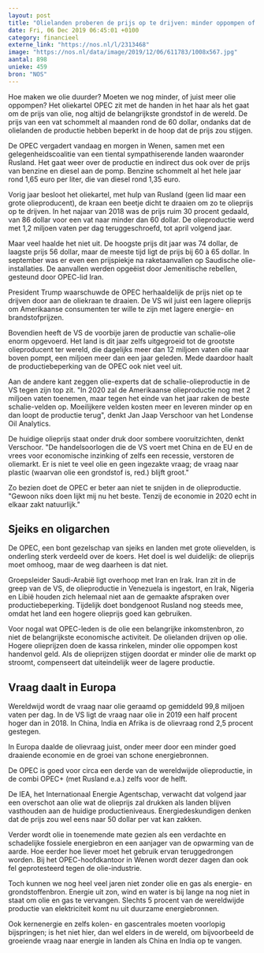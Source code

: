 ```yaml
---
layout: post
title: "Olielanden proberen de prijs op te drijven: minder oppompen of niks doen?"
date: Fri, 06 Dec 2019 06:45:01 +0100
category: financieel
externe_link: "https://nos.nl/l/2313468"
image: "https://nos.nl/data/image/2019/12/06/611783/1008x567.jpg"
aantal: 898
unieke: 459
bron: "NOS"
---
```


<p>Hoe maken we olie duurder? Moeten we nog minder, of juist meer olie oppompen? Het oliekartel OPEC zit met de handen in het haar als het gaat om de prijs van olie, nog altijd de belangrijkste grondstof in de wereld. De prijs van een vat schommelt al maanden rond de 60 dollar, ondanks dat de olielanden de productie hebben beperkt in de hoop dat de prijs zou stijgen.</p>
<p>De OPEC vergadert vandaag en morgen in Wenen, samen met een gelegenheidscoalitie van een tiental sympathiserende landen waaronder Rusland. Het gaat weer over de productie en indirect dus ook over de prijs van benzine en diesel aan de pomp. Benzine schommelt al het hele jaar rond 1,65 euro per liter, die van diesel rond 1,35 euro.</p>
<p>Vorig jaar besloot het oliekartel, met hulp van Rusland (geen lid maar een grote olieproducent), de kraan een beetje dicht te draaien om zo te olieprijs op te drijven. In het najaar van 2018 was de prijs ruim 30 procent gedaald, van 86 dollar voor een vat naar minder dan 60 dollar. De olieproductie werd met 1,2 miljoen vaten per dag teruggeschroefd, tot april volgend jaar.</p>
<p>Maar veel haalde het niet uit. De hoogste prijs dit jaar was 74 dollar, de laagste prijs 56 dollar, maar de meeste tijd ligt de prijs bij 60 à 65 dollar. In september was er even een prijspiekje na raketaanvallen op Saudische olie-installaties. De aanvallen werden opgeëist door Jemenitische rebellen, gesteund door OPEC-lid Iran.</p>
<p>President Trump waarschuwde de OPEC herhaaldelijk de prijs niet op te drijven door aan de oliekraan te draaien. De VS wil juist een lagere olieprijs om Amerikaanse consumenten ter wille te zijn met lagere energie- en brandstofprijzen.</p>
<p>Bovendien heeft de VS de voorbije jaren de productie van schalie-olie enorm opgevoerd. Het land is dit jaar zelfs uitgegroeid tot de grootste olieproducent ter wereld, die dagelijks meer dan 12 miljoen vaten olie naar boven pompt, een miljoen meer dan een jaar geleden. Mede daardoor haalt de productiebeperking van de OPEC ook niet veel uit.</p>
<p>Aan de andere kant zeggen olie-experts dat de schalie-olieproductie in de VS tegen zijn top zit. "In 2020 zal de Amerikaanse olieproductie nog met 2 miljoen vaten toenemen, maar tegen het einde van het jaar raken de beste schalie-velden op. Moeilijkere velden kosten meer en leveren minder op en dan loopt de productie terug", denkt Jan Jaap Verschoor van het Londense Oil Analytics.</p>
<p>De huidige olieprijs staat onder druk door sombere vooruitzichten, denkt Verschoor. "De handelsoorlogen die de VS voert met China en de EU en de vrees voor economische inzinking of zelfs een recessie, verstoren de oliemarkt. Er is niet te veel olie en geen ingezakte vraag; de vraag naar plastic (waarvan olie een grondstof is, red.) blijft groot."</p>
<p>Zo bezien doet de OPEC er beter aan niet te snijden in de olieproductie. "Gewoon niks doen lijkt mij nu het beste. Tenzij de economie in 2020 echt in elkaar zakt natuurlijk."</p>
<h2>Sjeiks en oligarchen</h2>
<p>De OPEC, een bont gezelschap van sjeiks en landen met grote olievelden, is onderling sterk verdeeld over de koers. Het doel is wel duidelijk: de olieprijs moet omhoog, maar de weg daarheen is dat niet.</p>
<p>Groepsleider Saudi-Arabië ligt overhoop met Iran en Irak. Iran zit in de greep van de VS, de olieproductie in Venezuela is ingestort, en Irak, Nigeria en Libië houden zich helemaal niet aan de gemaakte afspraken over productiebeperking. Tijdelijk doet bondgenoot Rusland nog steeds mee, omdat het land een hogere olieprijs goed kan gebruiken.</p>
<p>Voor nogal wat OPEC-leden is de olie een belangrijke inkomstenbron, zo niet de belangrijkste economische activiteit. De olielanden drijven op olie. Hogere olieprijzen doen de kassa rinkelen, minder olie oppompen kost handenvol geld. Als de olieprijzen stijgen doordat er minder olie de markt op stroomt, compenseert dat uiteindelijk weer de lagere productie.</p>
<h2>Vraag daalt in Europa</h2>
<p>Wereldwijd wordt de vraag naar olie geraamd op gemiddeld 99,8 miljoen vaten per dag. In de VS ligt de vraag naar olie in 2019 een half procent hoger dan in 2018. In China, India en Afrika is de olievraag rond 2,5 procent gestegen.</p>
<p>In Europa daalde de olievraag juist, onder meer door een minder goed draaiende economie en de groei van schone energiebronnen.</p>
<p>De OPEC is goed voor circa een derde van de wereldwijde olieproductie, in de combi OPEC+ (met Rusland e.a.) zelfs voor de helft.</p>
<p>De IEA, het Internationaal Energie Agentschap, verwacht dat volgend jaar een overschot aan olie wat de olieprijs zal drukken als landen blijven vasthouden aan de huidige productieniveaus. Energiedeskundigen denken dat de prijs zou wel eens naar 50 dollar per vat kan zakken.</p>
<p>Verder wordt olie in toenemende mate gezien als een verdachte en schadelijke fossiele energiebron en een aanjager van de opwarming van de aarde. Hoe eerder hoe liever moet het gebruik ervan teruggedrongen worden. Bij het OPEC-hoofdkantoor in Wenen wordt dezer dagen dan ook fel geprotesteerd tegen de olie-industrie.</p>
<p>Toch kunnen we nog heel veel jaren niet zonder olie en gas als energie- en grondstoffenbron. Energie uit zon, wind en water is bij lange na nog niet in staat om olie en gas te vervangen. Slechts 5 procent van de wereldwijde productie van elektriciteit komt nu uit duurzame energiebronnen.</p>
<p>Ook kernenergie en zelfs kolen- en gascentrales moeten voorlopig bijspringen; is het niet hier, dan wel elders in de wereld, om bijvoorbeeld de groeiende vraag naar energie in landen als China en India op te vangen.</p>
